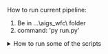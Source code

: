 How to run current pipeline:
1. Be in ...\aigs_wfc\ folder
2. command: 'py run.py'


<details>
 <summary>How to run some of the scripts</summary>

  - rule_split.py: 'py .\tools\rule_split.py [path_to_input_image] [tile_size] [output_folder]'
  - wfc.py: 'py .\tools\wfc.py [output_folder]'
  - visualize_wfc.py: 'py .\tools\visualize_wfc.py [input_folder] [input_txt_file] [output_image_file]'
</details>